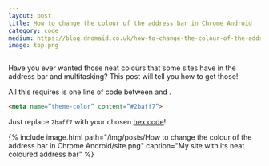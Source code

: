```yaml
---
layout: post
title: How to change the colour of the address bar in Chrome Android
category: code
medium: https://blog.dnomaid.co.uk/how-to-change-the-colour-of-the-address-bar-multitasking-in-chrome-android-386217a150e0
image: top.png
---
```


Have you ever wanted those neat colours that some sites have in the address bar and multitasking? This post will tell you how to get those!

All this requires is one line of code between <head> and </head>.

```html
<meta name=”theme-color” content=”#2baff7”>
```

Just replace `2baff7` with your chosen [hex code](http://www.color-hex.com/)!

{% include image.html path="/img/posts/How to change the colour of the address bar in Chrome Android/site.png" caption="My site with its neat coloured address bar" %}
